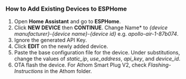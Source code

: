 ### How to Add Existing Devices to ESPHome
1. Open **Home Assistant** and go to **ESPHome**.
2. Click **NEW DEVICE** then **CONTINUE**. Change Name* to *{device manufacturer}-{device name}-{device id}* e.g. *apollo-air-1-87b074*.
3. Ignore the generated API Key.
4. Click **EDIT** on the newly added device.
5. Paste the base configuration file for the device. Under substitutions, change the values of *static_ip*, *use_address*, *api_key*, and *device_id*. 
6. OTA flash the device. For Athom Smart Plug V2, check *Flashing-Instructions* in the Athom folder.
